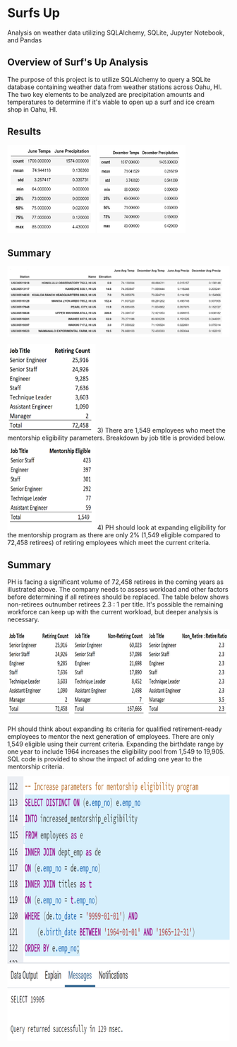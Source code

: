 # Surfs Up
Analysis on weather data utilizing SQLAlchemy, SQLite, Jupyter Notebook, and Pandas

## Overview of Surf's Up Analysis
The purpose of this project is to utilize SQLAlchemy to query a SQLite database containing weather data from weather stations across Oahu, HI.  The two key elements to be analyzed are precipitation amounts and temperatures to determine if it's viable to open up a surf and ice cream shop in Oahu, HI.  

## Results



<img src="https://github.com/dschul01/surfs_up/blob/main/Resources/Jun_Temp_Precip_Stats.png" width="200" height="200">

<img src="https://github.com/dschul01/surfs_up/blob/main/Resources/Dec_Temp_Precip_Stats.png" width="200" height="200">



## Summary

![Temp_Precip_Station.png](https://github.com/dschul01/surfs_up/blob/main/Resources/Temp_Precip_Station.png)




<img src="https://github.com/dschul01/Pewlett-Hackard-Analysis/blob/main/Retiring_Title.png" width="200" height="200">
3) There are 1,549 employees who meet the mentorship eligibility parameters.  Breakdown by job title is provided below.

<img src="https://github.com/dschul01/Pewlett-Hackard-Analysis/blob/main/Mentorship_Eligible.png" width="200" height="200">
4) PH should look at expanding eligibility for the mentorship program as there are only 2% (1,549 eligible compared to 72,458 retirees) of retiring employees which meet the current criteria.


## Summary
PH is facing a significant volume of 72,458 retirees in the coming years as illustrated above.  The company needs to assess workload and other factors before determining if all retirees should be replaced.  The table below shows non-retirees outnumber retirees 2.3 : 1 per title.  It's possible the remaining workforce can keep up with the current workload, but deeper analysis is necessary.


<img src="https://github.com/dschul01/Pewlett-Hackard-Analysis/blob/main/Ratio_Title.png" width="600" height="200">

PH should think about expanding its criteria for qualified retirement-ready employees to mentor the next generation of employees.  There are only 1,549 eligible using their current criteria.  Expanding the birthdate range by one year to include 1964 increases the eligibility pool from 1,549 to 19,905.  SQL code is provided to show the impact of adding one year to the mentorship criteria.

<img src="https://github.com/dschul01/Pewlett-Hackard-Analysis/blob/main/Expanded_Mentorship_Criteria.png" width="600" height="600">